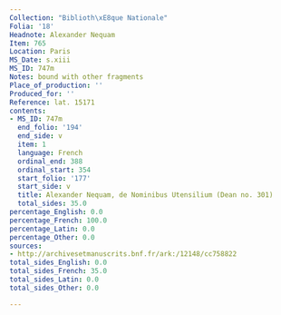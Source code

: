 ```yaml
---
Collection: "Biblioth\xE8que Nationale"
Folia: '18'
Headnote: Alexander Nequam
Item: 765
Location: Paris
MS_Date: s.xiii
MS_ID: 747m
Notes: bound with other fragments
Place_of_production: ''
Produced_for: ''
Reference: lat. 15171
contents:
- MS_ID: 747m
  end_folio: '194'
  end_side: v
  item: 1
  language: French
  ordinal_end: 388
  ordinal_start: 354
  start_folio: '177'
  start_side: v
  title: Alexander Nequam, de Nominibus Utensilium (Dean no. 301)
  total_sides: 35.0
percentage_English: 0.0
percentage_French: 100.0
percentage_Latin: 0.0
percentage_Other: 0.0
sources:
- http://archivesetmanuscrits.bnf.fr/ark:/12148/cc758822
total_sides_English: 0.0
total_sides_French: 35.0
total_sides_Latin: 0.0
total_sides_Other: 0.0

---
```

